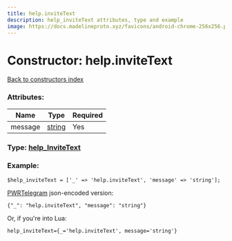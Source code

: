 ```yaml
---
title: help.inviteText
description: help_inviteText attributes, type and example
image: https://docs.madelineproto.xyz/favicons/android-chrome-256x256.png
---
```

# Constructor: help.inviteText  
[Back to constructors index](index.md)



### Attributes:

| Name     |    Type       | Required |
|----------|---------------|----------|
|message|[string](../types/string.md) | Yes|



### Type: [help\_InviteText](../types/help_InviteText.md)


### Example:

```
$help_inviteText = ['_' => 'help.inviteText', 'message' => 'string'];
```  

[PWRTelegram](https://pwrtelegram.xyz) json-encoded version:

```
{"_": "help.inviteText", "message": "string"}
```


Or, if you're into Lua:  


```
help_inviteText={_='help.inviteText', message='string'}

```


